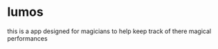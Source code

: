 lumos
=====

this is a app designed for magicians to help keep track of there magical performances 
